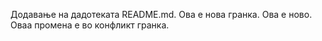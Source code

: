 Додавање на дадотеката README.md.
Ова е нова гранка.
Ова е ново.
Оваа промена е во конфликт гранка.

